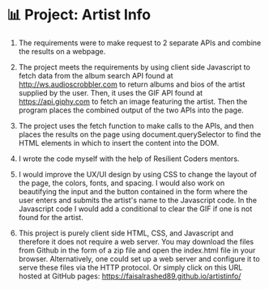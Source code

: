 # 📊 Project: Artist Info

1. The requirements were to make request to 2 separate APIs and combine the results on a webpage.

2. The project meets the requirements by using client side Javascript to fetch data from the album search API found at http://ws.audioscrobbler.com to return albums and bios of the artist supplied by the user. Then, it uses the GIF API found at https://api.giphy.com to fetch an image featuring the artist. Then the program places the combined output of the two APIs into the page.

3. The project uses the fetch function to make calls to the APIs, and then places the results on the page using document.querySelector to find the HTML elements in which to insert the content into the DOM.

4. I wrote the code myself with the help of Resilient Coders mentors.

5. I would improve the UX/UI design by using CSS to change the layout of the page, the colors, fonts, and spacing. I would also work on beautifying the input and the button contained in the form where the user enters and submits the artist's name to the Javascript code. In the Javascript code I would add a conditional to clear the GIF if one is not found for the artist.

6. This project is purely client side HTML, CSS, and Javascript and therefore it does not require a web server. You may download the files from Github in the form of a zip file and open the index.html file in your browser. Alternatively, one could set up a web server and configure it to serve these files via the HTTP protocol. Or simply click on this URL hosted at GitHub pages: https://faisalrashed89.github.io/artistinfo/
